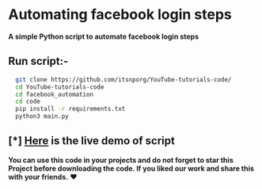 
# Automating facebook login steps

**A simple Python script to automate facebook login steps**


## Run script:-
```bash 
  git clone https://github.com/itsnporg/YouTube-tutorials-code/
  cd YouTube-tutorials-code
  cd facebook_automation
  cd code
  pip install -r requirements.txt
  python3 main.py
```

## [*] [Here](https://youtu.be/rDegVzhiqQo) is the live demo of script

**You can use this code in your projects and do not forget to star this Project before downloading the code. If you liked our work and share this with your friends.** ❤️
    
